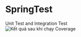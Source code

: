 # SpringTest
Unit Test and Integration Test </br>
![Kết quả sau khi chạy Coverage](<img width="561" alt="image" src="https://github.com/user-attachments/assets/a81148e7-0323-4b43-b380-3476d7cb776e">)
